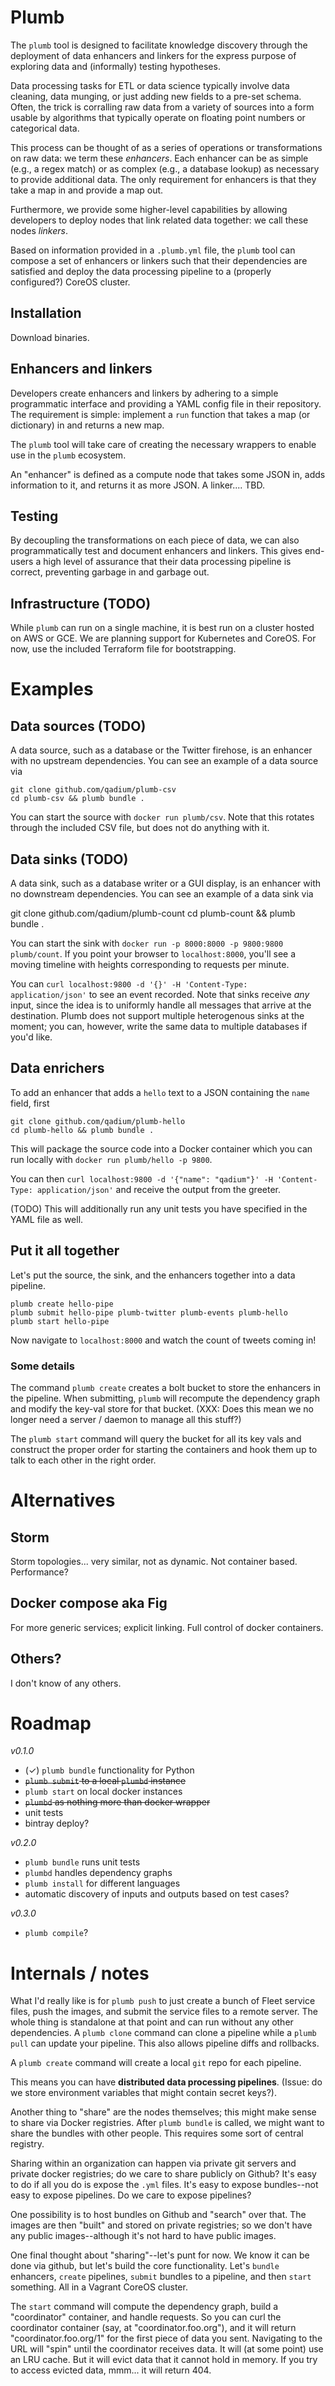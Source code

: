 # Plumb
The `plumb` tool is designed to facilitate knowledge discovery through the deployment of data enhancers and linkers for the express purpose of exploring data and (informally) testing hypotheses.

Data processing tasks for ETL or data science typically involve data cleaning, data munging, or just adding new fields to a pre-set schema. Often, the trick is corralling raw data from a variety of sources into a form usable by algorithms that typically operate on floating point numbers or categorical data.

This process can be thought of as a series of operations or transformations on raw data: we term these *enhancers*. Each enhancer can be as simple (e.g., a regex match) or as complex (e.g., a database lookup) as necessary to provide additional data. The only requirement for enhancers is that they take a map in and provide a map out.

Furthermore, we provide some higher-level capabilities by allowing developers to deploy nodes that link related data together: we call these nodes *linkers*.

Based on information provided in a `.plumb.yml` file, the `plumb` tool can compose a set of enhancers or linkers such that their dependencies are satisfied and deploy the data processing pipeline to a (properly configured?) CoreOS cluster.

## Installation
Download binaries.

## Enhancers and linkers

Developers create enhancers and linkers by adhering to a simple programmatic interface and providing a YAML config file in their repository. The requirement is simple: implement a `run` function that takes a map (or dictionary) in and returns a new map.

The `plumb` tool will take care of creating the necessary wrappers to enable use in the `plumb` ecosystem.

An "enhancer" is defined as a compute node that takes some JSON in, adds information to it, and returns it as more JSON. A linker.... TBD.

## Testing
By decoupling the transformations on each piece of data, we can also programmatically test and document enhancers and linkers. This gives end-users a high level of assurance that their data processing pipeline is correct, preventing garbage in and garbage out.

## Infrastructure (TODO)
While `plumb` can run on a single machine, it is best run on a cluster hosted on AWS or GCE. We are planning support for Kubernetes and CoreOS. For now, use the included Terraform file for bootstrapping.

# Examples

## Data sources (TODO)
A data source, such as a database or the Twitter firehose, is an enhancer with no upstream dependencies. You can see an example of a data source via

    git clone github.com/qadium/plumb-csv
    cd plumb-csv && plumb bundle .

You can start the source with `docker run plumb/csv`. Note that this rotates through the included CSV file, but does not do anything with it.

## Data sinks (TODO)
A data sink, such as a database writer or a GUI display, is an enhancer with no downstream dependencies. You can see an example of a data sink via

  git clone github.com/qadium/plumb-count
  cd plumb-count && plumb bundle .

You can start the sink with `docker run -p 8000:8000 -p 9800:9800 plumb/count`. If you point your browser to `localhost:8000`, you'll see a moving timeline with heights corresponding to requests per minute.

You can `curl localhost:9800 -d '{}' -H 'Content-Type: application/json'` to see an event recorded. Note that sinks receive *any* input, since the idea is to uniformly handle all messages that arrive at the destination. Plumb does not support multiple heterogenous sinks at the moment; you can, however, write the same data to multiple databases if you'd like.

## Data enrichers
To add an enhancer that adds a `hello` text to a JSON containing the `name` field, first

    git clone github.com/qadium/plumb-hello
    cd plumb-hello && plumb bundle .

This will package the source code into a Docker container which you can run locally with `docker run plumb/hello -p 9800`.

You can then `curl localhost:9800 -d '{"name": "qadium"}' -H 'Content-Type: application/json'` and receive the output from the greeter.

(TODO) This will additionally run any unit tests you have specified in the YAML file as well.

## Put it all together
Let's put the source, the sink, and the enhancers together into a data pipeline.

    plumb create hello-pipe
    plumb submit hello-pipe plumb-twitter plumb-events plumb-hello
    plumb start hello-pipe

Now navigate to `localhost:8000` and watch the count of tweets coming in!

### Some details
The command `plumb create` creates a bolt bucket to store the enhancers in the pipeline. When submitting, `plumb` will recompute the dependency graph and modify the key-val store for that bucket. (XXX: Does this mean we no longer need a server / daemon to manage all this stuff?)

The `plumb start` command will query the bucket for all its key vals and construct the proper order for starting the containers and hook them up to talk to each other in the right order.

# Alternatives
## Storm
Storm topologies... very similar, not as dynamic. Not container based. Performance?

## Docker compose aka Fig
For more generic services; explicit linking. Full control of docker containers.

## Others?
I don't know of any others.

# Roadmap
*v0.1.0*

- (✓) `plumb bundle` functionality for Python
- ~~`plumb submit` to a local `plumbd` instance~~
- `plumb start` on local docker instances
- ~~`plumbd` as nothing more than docker wrapper~~
- unit tests
- bintray deploy?

*v0.2.0*

- `plumb bundle` runs unit tests
- `plumbd` handles dependency graphs
- `plumb install` for different languages
- automatic discovery of inputs and outputs based on test cases?

*v0.3.0*

- `plumb compile`?

# Internals / notes
What I'd really like is for `plumb push` to just create a bunch of Fleet service files, push the images, and submit the service files to a remote server. The whole thing is standalone at that point and can run without any other dependencies. A `plumb clone` command can clone a pipeline while a `plumb pull` can update your pipeline. This also allows pipeline diffs and rollbacks.

A `plumb create` command will create a local `git` repo for each pipeline.

This means you can have **distributed data processing pipelines**. (Issue: do we store environment variables that might contain secret keys?).

Another thing to "share" are the nodes themselves; this might make sense to share via Docker registries. After `plumb bundle` is called, we might want to share the bundles with other people. This requires some sort of central registry.

Sharing within an organization can happen via private git servers and private docker registries; do we care to share publicly on Github? It's easy to do if all you do is expose the `.yml` files. It's easy to expose bundles--not easy to expose pipelines. Do we care to expose pipelines?

One possibility is to host bundles on Github and "search" over that. The images are then "built" and stored on private registries; so we don't have any public images--although it's not hard to have public images.

One final thought about "sharing"--let's punt for now. We know it can be done via github, but let's build the core functionality. Let's `bundle` enhancers, `create` pipelines, `submit` bundles to a pipeline, and then `start` something. All in a Vagrant CoreOS cluster.

The `start` command will compute the dependency graph, build a "coordinator" container, and handle requests. So you can curl the coordinator container (say, at "coordinator.foo.org"), and it will return "coordinator.foo.org/1" for the first piece of data you sent. Navigating to the URL will "spin" until the coordinator receives data. It will (at some point) use an LRU cache. But it will evict data that it cannot hold in memory. If you try to access evicted data, mmm... it will return 404.
